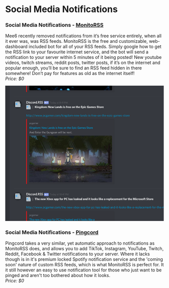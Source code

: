 # Social Media Notifications

### Social Media Notifications - [MonitoRSS](https://monitorss.xyz/)

Mee6 recently removed notifications from it’s free service entirely, when all it ever was, was RSS feeds. MonitoRSS is the free and customizable, web-dashboard included bot for all of your RSS feeds. Simply google how to get the RSS link to your favourite internet service, and the bot will send a notification to your server within 5 minutes of it being posted! New youtube videos, twitch streams, reddit posts, twitter posts, if it’s on the internet and popular enough, you’ll be sure to find an RSS feed hidden in there somewhere! Don’t pay for features as old as the internet itself!\
_Price: $0_

![Social Media Notifications Monitorss](<../.gitbook/assets/image (11) (1).png>)

### Social Media Notifications - [Pingcord](https://pingcord.xyz/)

Pingcord takes a very similar, yet automatic approach to notifications as MonitoRSS does, and allows you to add TikTok, Instagram, YouTube, Twitch, Reddit, Facebook & Twitter notifications to your server. Where it lacks though is in it's premium locked Spotify notification service and the 'coming soon' nature of custom RSS feeds, which is what MonitoRSS is perfect for. It it still however an easy to use notification tool for those who just want to be pinged and aren't too bothered about how it looks.\
_Price: $0_

